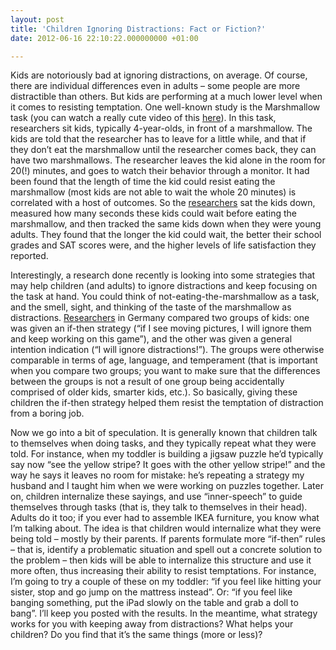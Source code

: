 ```yaml
---
layout: post
title: 'Children Ignoring Distractions: Fact or Fiction?'
date: 2012-06-16 22:10:22.000000000 +01:00

---
```

Kids are notoriously bad at ignoring distractions, on average. Of course, there are individual differences even in adults – some people are more distractible than others. But kids are performing at a much lower level when it comes to resisting temptation. One well-known study is the Marshmallow task (you can watch a really cute video of this [here](http://www.youtube.com/watch?v=6EjJsPylEOY)). In this task, researchers sit kids, typically 4-year-olds, in front of a marshmallow. The kids are told that the researcher has to leave for a little while, and that if they don’t eat the marshmallow until the researcher comes back, they can have two marshmallows. The researcher leaves the kid alone in the room for 20(!) minutes, and goes to watch their behavior through a monitor. It had been found that the length of time the kid could resist eating the marshmallow (most kids are not able to wait the whole 20 minutes) is correlated with a host of outcomes. So the [researchers](http://www.columbia.edu/cu/psychology/indiv_pages/mischel/Walter_Mischel.html) sat the kids down, measured how many seconds these kids could wait before eating the marshmallow, and then tracked the same kids down when they were young adults. They found that the longer the kid could wait, the better their school grades and SAT scores were, and the higher levels of life satisfaction they reported.

Interestingly, a research done recently is looking into some strategies that may help children (and adults) to ignore distractions and keep focusing on the task at hand. You could think of not-eating-the-marshmallow as a task, and the smell, sight, and thinking of the taste of the marshmallow as distractions. [Researchers](http://wieber.socialpsychology.org/) in Germany compared two groups of kids: one was given an if-then strategy (“if I see moving pictures, I will ignore them and keep working on this game”), and the other was given a general intention indication (“I will ignore distractions!”). The groups were otherwise comparable in terms of age, language, and temperament (that is important when you compare two groups; you want to make sure that the differences between the groups is not a result of one group being accidentally comprised of older kids, smarter kids, etc.). So basically, giving these children the if-then strategy helped them resist the temptation of distraction from a boring job.

Now we go into a bit of speculation. It is generally known that children talk to themselves when doing tasks, and they typically repeat what they were told. For instance, when my toddler is building a jigsaw puzzle he’d typically say now “see the yellow stripe? It goes with the other yellow stripe!” and the way he says it leaves no room for mistake: he’s repeating a strategy my husband and I taught him when we were working on puzzles together. Later on, children internalize these sayings, and use “inner-speech” to guide themselves through tasks (that is, they talk to themselves in their head). Adults do it too; if you ever had to assemble IKEA furniture, you know what I’m talking about. The idea is that children would internalize what they were being told – mostly by their parents. If parents formulate more “if-then” rules – that is, identify a problematic situation and spell out a concrete solution to the problem – then kids will be able to internalize this structure and use it more often, thus increasing their ability to resist temptations. For instance, I’m going to try a couple of these on my toddler: “if you feel like hitting your sister, stop and go jump on the mattress instead”. Or: “if you feel like banging something, put the iPad slowly on the table and grab a doll to bang”. I’ll keep you posted with the results. In the meantime, what strategy works for you with keeping away from distractions? What helps your children? Do you find that it’s the same things (more or less)?
